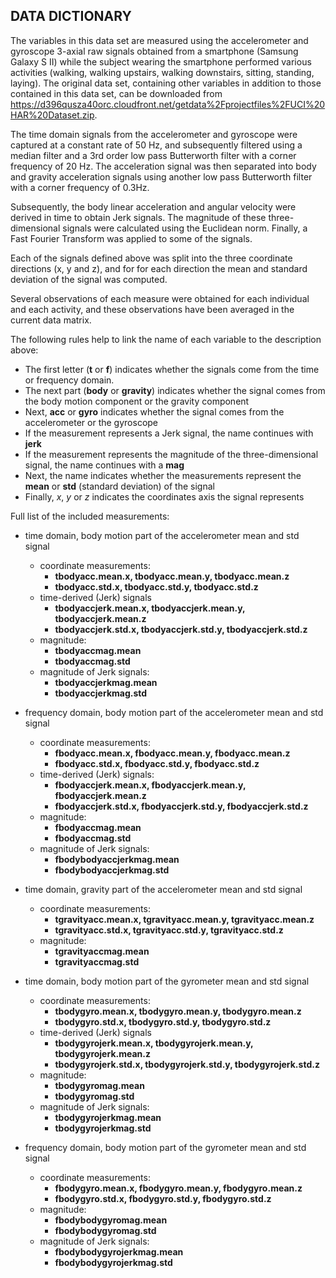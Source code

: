 ## DATA DICTIONARY

The variables in this data set are measured using the accelerometer and gyroscope 3-axial raw signals obtained from a smartphone (Samsung Galaxy S II) while the subject wearing the smartphone performed various activities (walking, walking upstairs, walking downstairs, sitting, standing, laying). The original data set, containing other variables in addition to those contained in this data set, can be downloaded from https://d396qusza40orc.cloudfront.net/getdata%2Fprojectfiles%2FUCI%20HAR%20Dataset.zip.

The time domain signals from the accelerometer and gyroscope were captured at a constant rate of 50 Hz, and subsequently filtered using a median filter and a 3rd order low pass Butterworth filter with a corner frequency of 20 Hz. The acceleration signal was then separated into body and gravity acceleration signals using another low pass Butterworth filter with a corner frequency of 0.3Hz. 

Subsequently, the body linear acceleration and angular velocity were derived in time to obtain Jerk signals. The magnitude of these three-dimensional signals were calculated using the Euclidean norm. Finally, a Fast Fourier Transform was applied to some of the signals. 

Each of the signals defined above was split into the three coordinate directions (x, y and z), and for for each direction the mean and standard deviation of the signal was computed. 

Several observations of each measure were obtained for each individual and each activity, and these observations have been averaged in the current data matrix. 

The following rules help to link the name of each variable to the description above:
- The first letter (**t** or **f**) indicates whether the signals come from the time or frequency domain.
- The next part (**body** or **gravity**) indicates whether the signal comes from the body motion component or the gravity component
- Next, **acc** or **gyro** indicates whether the signal comes from the accelerometer or the gyroscope
- If the measurement represents a Jerk signal, the name continues with **jerk**
- If the measurement represents the magnitude of the three-dimensional signal, the name continues with a **mag**
- Next, the name indicates whether the measurements represent the **mean** or **std** (standard deviation) of the signal
- Finally, *x*, *y* or *z* indicates the coordinates axis the signal represents

Full list of the included measurements:
- time domain, body motion part of the accelerometer mean and std signal
	- coordinate measurements:
		- **tbodyacc.mean.x, tbodyacc.mean.y, tbodyacc.mean.z**
		- **tbodyacc.std.x, tbodyacc.std.y, tbodyacc.std.z** 
	- time-derived (Jerk) signals
		- **tbodyaccjerk.mean.x, tbodyaccjerk.mean.y, tbodyaccjerk.mean.z**
		- **tbodyaccjerk.std.x, tbodyaccjerk.std.y, tbodyaccjerk.std.z**
	- magnitude:
		- **tbodyaccmag.mean**
		- **tbodyaccmag.std**
	- magnitude of Jerk signals:
		- **tbodyaccjerkmag.mean**
		- **tbodyaccjerkmag.std**
- frequency domain, body motion part of the accelerometer mean and std signal
	- coordinate measurements:
		- **fbodyacc.mean.x, fbodyacc.mean.y, fbodyacc.mean.z**
		- **fbodyacc.std.x, fbodyacc.std.y, fbodyacc.std.z**
	- time-derived (Jerk) signals:
		- **fbodyaccjerk.mean.x, fbodyaccjerk.mean.y, fbodyaccjerk.mean.z**
		- **fbodyaccjerk.std.x, fbodyaccjerk.std.y, fbodyaccjerk.std.z**
	- magnitude:
		- **fbodyaccmag.mean**
		- **fbodyaccmag.std**
	- magnitude of Jerk signals:
		- **fbodybodyaccjerkmag.mean**
		- **fbodybodyaccjerkmag.std**
- time domain, gravity part of the accelerometer mean and std signal
	- coordinate measurements:
		- **tgravityacc.mean.x, tgravityacc.mean.y, tgravityacc.mean.z**
		- **tgravityacc.std.x, tgravityacc.std.y, tgravityacc.std.z**
	- magnitude:
		- **tgravityaccmag.mean**
		- **tgravityaccmag.std**
		
- time domain, body motion part of the gyrometer mean and std signal
	- coordinate measurements:
		- **tbodygyro.mean.x, tbodygyro.mean.y, tbodygyro.mean.z**
		- **tbodygyro.std.x, tbodygyro.std.y, tbodygyro.std.z**
	- time-derived (Jerk) signals
		- **tbodygyrojerk.mean.x, tbodygyrojerk.mean.y, tbodygyrojerk.mean.z**
		- **tbodygyrojerk.std.x, tbodygyrojerk.std.y, tbodygyrojerk.std.z**
	- magnitude:
		- **tbodygyromag.mean**
		- **tbodygyromag.std**
	- magnitude of Jerk signals:
		- **tbodygyrojerkmag.mean**
		- **tbodygyrojerkmag.std**
- frequency domain, body motion part of the gyrometer mean and std signal
	- coordinate measurements:
		- **fbodygyro.mean.x, fbodygyro.mean.y, fbodygyro.mean.z**
		- **fbodygyro.std.x, fbodygyro.std.y, fbodygyro.std.z**
	- magnitude:
		- **fbodybodygyromag.mean**
		- **fbodybodygyromag.std**
	- magnitude of Jerk signals:
		- **fbodybodygyrojerkmag.mean**
		- **fbodybodygyrojerkmag.std**

